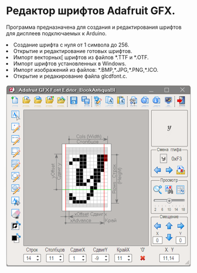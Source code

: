 # Редактор шрифтов Adafruit GFX.
Программа предназначена для создания и редактирования шрифтов для дисплеев подключаемых к Arduino.
<li> Создание шрифта с нуля от 1 символа до 256.</li>
<li> Открытие и редактирование готовых шрифтов.</li>
<li> Импорт векторных[ шрифтов из файлов *.TTF и *.OTF.</li>
<li> Импорт шрифтов установленных в Windows.</li>
<li> Импорт изображений из файлов: *.BMP,*.JPG,*.PNG,*.ICO.</li>
<li> Открытие и редакирование файла glcdfont.c.</li>
<br><IMG src="screenshot.png">
